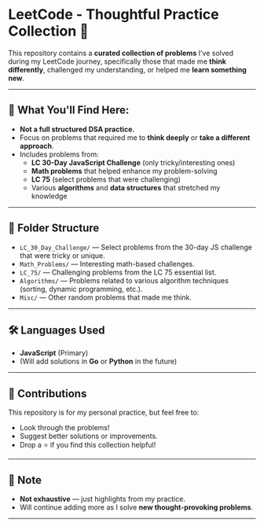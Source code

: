 # LeetCode - Thoughtful Practice Collection 🤔

This repository contains a **curated collection of problems** I’ve solved during my LeetCode journey, specifically those that made me **think differently**, challenged my understanding, or helped me **learn something new**.

---

## 🧠 What You'll Find Here:

- **Not a full structured DSA practice.**
- Focus on problems that required me to **think deeply** or **take a different approach**.
- Includes problems from:
  - **LC 30-Day JavaScript Challenge** (only tricky/interesting ones)
  - **Math problems** that helped enhance my problem-solving
  - **LC 75** (select problems that were challenging)
  - Various **algorithms** and **data structures** that stretched my knowledge

---

## 📁 Folder Structure

- `LC_30_Day_Challenge/` — Select problems from the 30-day JS challenge that were tricky or unique.
- `Math_Problems/` — Interesting math-based challenges.
- `LC_75/` — Challenging problems from the LC 75 essential list.
- `Algorithms/` — Problems related to various algorithm techniques (sorting, dynamic programming, etc.).
- `Misc/` — Other random problems that made me think.

---

## 🛠️ Languages Used

- **JavaScript** (Primary)
- (Will add solutions in **Go** or **Python** in the future)

---

## 🤝 Contributions

This repository is for my personal practice, but feel free to:
- Look through the problems!
- Suggest better solutions or improvements.
- Drop a ⭐️ if you find this collection helpful!

---

## 💬 Note

- **Not exhaustive** — just highlights from my practice.
- Will continue adding more as I solve **new thought-provoking problems**.

---
